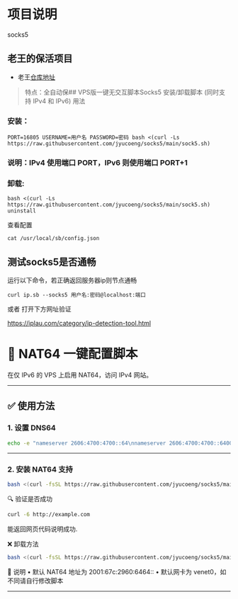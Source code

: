# 项目说明
 socks5

## 老王的保活项目
- 老王[仓库地址](https://github.com/eooce/Sing-box)  
> 特点：全自动保## VPS版一键无交互脚本Socks5  安装/卸载脚本 (同时支持 IPv4 和 IPv6)
用法
### 安装：
```
PORT=16805 USERNAME=用户名 PASSWORD=密码 bash <(curl -Ls https://raw.githubusercontent.com/jyucoeng/socks5/main/sock5.sh)
```
### 说明：IPv4 使用端口 PORT，IPv6 则使用端口 PORT+1

### 卸载:
```
bash <(curl -Ls https://raw.githubusercontent.com/jyucoeng/socks5/main/sock5.sh) uninstall
```
查看配置
```
cat /usr/local/sb/config.json
```
## 测试socks5是否通畅
运行以下命令，若正确返回服务器ip则节点通畅
```
curl ip.sb --socks5 用户名:密码@localhost:端口
```
或者
 打开下方网址验证

https://iplau.com/category/ip-detection-tool.html

# 🧩 NAT64 一键配置脚本

在仅 IPv6 的 VPS 上启用 NAT64，访问 IPv4 网站。

---

## ✅ 使用方法

### 1. 设置 DNS64

```bash
echo -e "nameserver 2606:4700:4700::64\nnameserver 2606:4700:4700::6400" | sudo tee /etc/resolv.conf

```
---

### 2. 安装 NAT64 支持

```bash
bash <(curl -fsSL https://raw.githubusercontent.com/jyucoeng/socks5/main/nat64-setup.sh)

```

🔍 验证是否成功

```bash
curl -6 http://example.com

```
能返回网页代码说明成功.

❌ 卸载方法

```bash
bash <(curl -fsSL https://raw.githubusercontent.com/jyucoeng/socks5/main/nat64-setup.sh) uninstall

```
📌 说明
	•	默认 NAT64 地址为 2001:67c:2960:6464::
	•	默认网卡为 venet0，如不同请自行修改脚本

---


